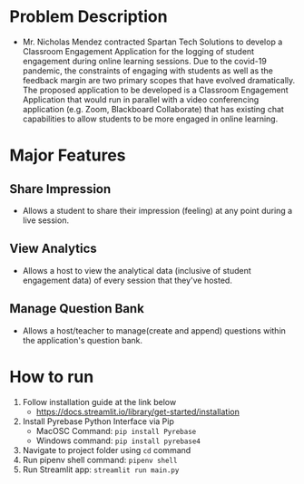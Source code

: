 # Problem Description
- Mr. Nicholas Mendez contracted Spartan Tech Solutions to develop a Classroom Engagement Application for the logging of student engagement during online learning sessions. Due to the covid-19 pandemic, the constraints of engaging with students as well as the feedback margin are two primary scopes that have evolved dramatically. The proposed application to be developed is a Classroom Engagement Application that would run in parallel with a video conferencing application (e.g. Zoom, Blackboard Collaborate) that has existing chat capabilities to allow students to be more engaged in online learning. ​

# Major Features​

## Share Impression ​
- Allows a student to share their impression (feeling) at any point during a live session.​

## View Analytics ​
- Allows a host to view the analytical data (inclusive of student engagement data) of every session that they've hosted.​

## Manage Question Bank​
- Allows a host/teacher to manage(create and append) questions within the application's question bank.​

# How to run
1. Follow installation guide at the link below
    - https://docs.streamlit.io/library/get-started/installation
2. Install Pyrebase Python Interface via Pip
    - MacOSC Command: `pip install Pyrebase`
    - Windows command: `pip install pyrebase4`
3. Navigate to project folder using `cd` command
4. Run pipenv shell command: `pipenv shell`
5. Run Streamlit app: `streamlit run main.py`
